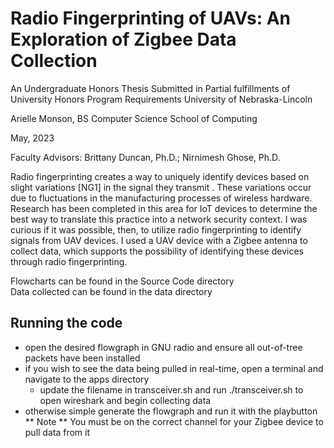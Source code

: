 # Radio Fingerprinting of UAVs: An Exploration of Zigbee Data Collection

An Undergraduate Honors Thesis
Submitted in Partial fulfillments of
University Honors Program Requirements
University of Nebraska-Lincoln

Arielle Monson, BS
Computer Science
School of Computing

May, 2023

Faculty Advisors:
Brittany Duncan, Ph.D.; 
Nirnimesh Ghose, Ph.D.

Radio fingerprinting creates a way to uniquely identify devices based on slight variations [NG1] in the signal they transmit . These variations occur due to fluctuations in the manufacturing processes of wireless hardware. Research has been completed in this area for IoT devices to determine the best way to translate this practice into a network security context. I was curious if it was possible, then, to utilize radio fingerprinting to identify signals from UAV devices. I used a UAV device with a Zigbee antenna to collect data, which supports the possibility of identifying these devices through radio fingerprinting. 

Flowcharts can be found in the Source Code directory<br>
Data collected can be found in the data directory

## Running the code
- open the desired flowgraph in GNU radio and ensure all out-of-tree packets have been installed
- if you wish to see the data being pulled in real-time, open a terminal and navigate to the apps directory
  - update the filename in transceiver.sh and run ./transceiver.sh to open wireshark and begin collecting data
- otherwise simple generate the flowgraph and run it with the playbutton <br>
** Note ** You must be on the correct channel for your Zigbee device to pull data from it

